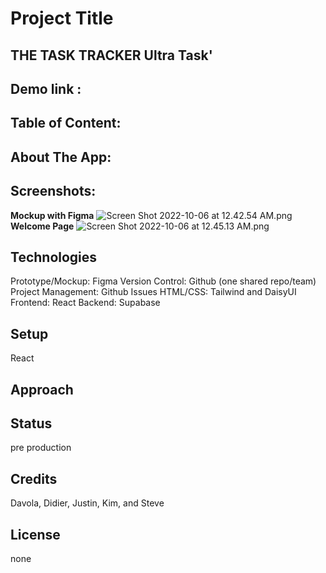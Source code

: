 # Project Title

## THE TASK TRACKER **Ultra Task**'

## Demo link :

## Table of Content:

## About The App:

## Screenshots:

**Mockup with Figma**
![Screen Shot 2022-10-06 at 12.42.54 AM.png](../assets/Screen_Shot_2022-10-06_at_12.42.54_AM_1665147067367_0.png)
**Welcome Page**
![Screen Shot 2022-10-06 at 12.45.13 AM.png](../assets/Screen_Shot_2022-10-06_at_12.45.13_AM_1665147005304_0.png)

## Technologies

Prototype/Mockup: Figma
Version Control: Github (one shared repo/team)
Project Management: Github Issues
HTML/CSS: Tailwind and DaisyUI
Frontend: React
Backend: Supabase

## Setup

React

## Approach

## Status

pre production

## Credits

Davola, Didier, Justin, Kim, and Steve

## License

none
